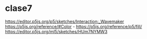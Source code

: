 # clase7  
  
https://editor.p5js.org/p5/sketches/Interaction:_Wavemaker  
https://p5js.org/reference/#Color - https://p5js.org/reference/p5/fill/  
https://editor.p5js.org/ml5/sketches/HUm7NYMW3

